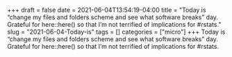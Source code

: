 +++draft = falsedate = 2021-06-04T13:54:19-04:00title = "Today is “change my files and folders scheme and see what software breaks” day. Grateful for here::here() so that I’m not terrified of implications for #rstats."slug = "2021-06-04-Today-is"tags = []categories = ["micro"]+++Today is “change my files and folders scheme and see what software breaks” day. Grateful for here::here() so that I’m not terrified of implications for #rstats.